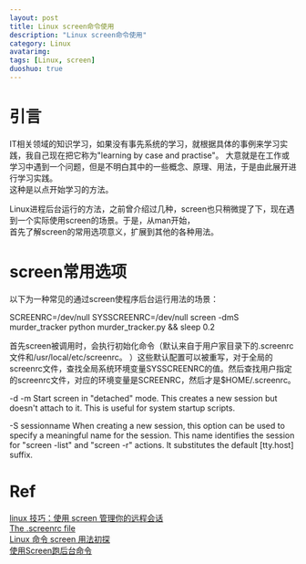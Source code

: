 ```yaml
---
layout: post
title: Linux screen命令使用
description: "Linux screen命令使用"
category: Linux
avatarimg:
tags: [Linux, screen]
duoshuo: true
---
```


# 引言
IT相关领域的知识学习，如果没有事先系统的学习，就根据具体的事例来学习实践，我自己现在把它称为"learning by case and practise"。
大意就是在工作或学习中遇到一个问题，但是不明白其中的一些概念、原理、用法，于是由此展开进行学习实践。  
这种是以点开始学习的方法。

Linux进程后台运行的方法，之前曾介绍过几种，screen也只稍微提了下，现在遇到一个实际使用screen的场景。于是，从man开始，  
首先了解screen的常用选项意义，扩展到其他的各种用法。

# screen常用选项
以下为一种常见的通过screen使程序后台运行用法的场景：
> 
SCREENRC=/dev/null SYSSCREENRC=/dev/null screen -dmS murder_tracker python murder_tracker.py && sleep 0.2

首先screen被调用时，会执行初始化命令（默认来自于用户家目录下的.screenrc文件和/usr/local/etc/screenrc。 ）这些默认配置可以被重写，对于全局的screenrc文件，查找全局系统环境变量SYSSCREENRC的值。然后查找用户指定的screenrc文件，对应的环境变量是SCREENRC，然后才是$HOME/.screenrc。

-d -m   Start screen in "detached" mode. This creates a new session but doesn't attach to it. This is useful
        for system startup scripts.

-S sessionname
     When creating a new session, this option can be used to specify a meaningful name  for  the  session.
     This  name  identifies  the  session  for  "screen -list" and "screen -r" actions. It substitutes the
     default [tty.host] suffix.


# Ref
[linux 技巧：使用 screen 管理你的远程会话](https://www.ibm.com/developerworks/cn/linux/l-cn-screen/)  
[The .screenrc file](https://www.gnu.org/software/screen/manual/html_node/Startup-Files.html)  
[Linux 命令 screen 用法初探](https://www.hclrc.com/744)  
[使用Screen跑后台命令](http://www.opstool.com/article/304)  


